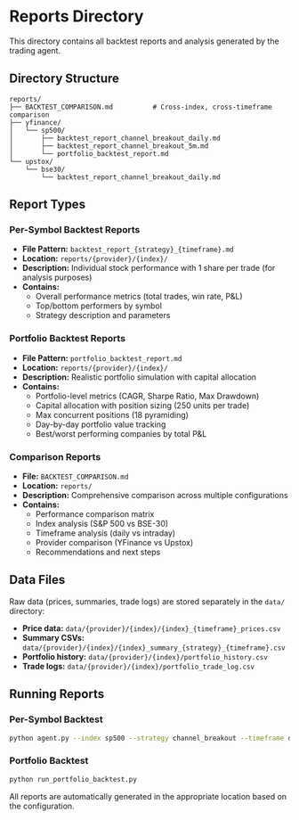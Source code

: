 # Reports Directory

This directory contains all backtest reports and analysis generated by the trading agent.

## Directory Structure

```
reports/
├── BACKTEST_COMPARISON.md          # Cross-index, cross-timeframe comparison
├── yfinance/
│   └── sp500/
│       ├── backtest_report_channel_breakout_daily.md
│       ├── backtest_report_channel_breakout_5m.md
│       └── portfolio_backtest_report.md
└── upstox/
    └── bse30/
        └── backtest_report_channel_breakout_daily.md
```

## Report Types

### Per-Symbol Backtest Reports
- **File Pattern:** `backtest_report_{strategy}_{timeframe}.md`
- **Location:** `reports/{provider}/{index}/`
- **Description:** Individual stock performance with 1 share per trade (for analysis purposes)
- **Contains:**
  - Overall performance metrics (total trades, win rate, P&L)
  - Top/bottom performers by symbol
  - Strategy description and parameters

### Portfolio Backtest Reports
- **File Pattern:** `portfolio_backtest_report.md`
- **Location:** `reports/{provider}/{index}/`
- **Description:** Realistic portfolio simulation with capital allocation
- **Contains:**
  - Portfolio-level metrics (CAGR, Sharpe Ratio, Max Drawdown)
  - Capital allocation with position sizing (250 units per trade)
  - Max concurrent positions (18 pyramiding)
  - Day-by-day portfolio value tracking
  - Best/worst performing companies by total P&L

### Comparison Reports
- **File:** `BACKTEST_COMPARISON.md`
- **Location:** `reports/`
- **Description:** Comprehensive comparison across multiple configurations
- **Contains:**
  - Performance comparison matrix
  - Index analysis (S&P 500 vs BSE-30)
  - Timeframe analysis (daily vs intraday)
  - Provider comparison (YFinance vs Upstox)
  - Recommendations and next steps

## Data Files

Raw data (prices, summaries, trade logs) are stored separately in the `data/` directory:
- **Price data:** `data/{provider}/{index}/{index}_{timeframe}_prices.csv`
- **Summary CSVs:** `data/{provider}/{index}/{index}_summary_{strategy}_{timeframe}.csv`
- **Portfolio history:** `data/{provider}/{index}/portfolio_history.csv`
- **Trade logs:** `data/{provider}/{index}/portfolio_trade_log.csv`

## Running Reports

### Per-Symbol Backtest
```bash
python agent.py --index sp500 --strategy channel_breakout --timeframe daily --backtest
```

### Portfolio Backtest
```bash
python run_portfolio_backtest.py
```

All reports are automatically generated in the appropriate location based on the configuration.
